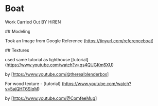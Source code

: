 # **Boat**



Work Carried Out BY HiREN





\## Modeling

Took an Image from Google Reference (https://tinyurl.com/referenceboat)





\## Textures 

used same tutorial as lighthouse \[tutorial] (https://www.youtube.com/watch?v=qs4QUGKm6XU)

by \[https://www.youtube.com/@therealblenderbox]


For wood texture - \[tutorial] (https://www.youtube.com/watch?v=5ajQHT6SIqM)

by \[https://www.youtube.com/@ComfeeMug]

